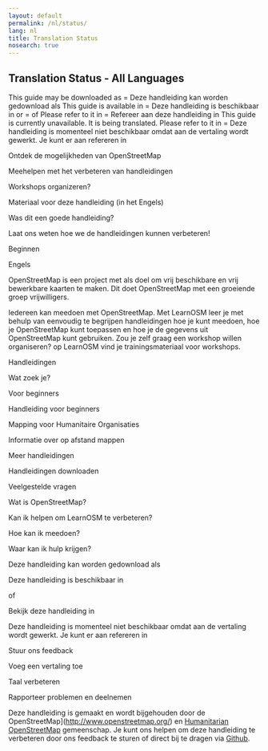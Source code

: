 ```yaml
---
layout: default
permalink: /nl/status/
lang: nl
title: Translation Status
nosearch: true
---
```


## Translation Status - All Languages

This guide may be downloaded as = Deze handleiding kan worden gedownload als
This guide is available in = Deze handleiding is beschikbaar in 
or = of
Please refer to it in = Refereer aan deze handleiding in 
This guide is currently unavailable. It is being translated. Please refer to it in = Deze handleiding is momenteel niet beschikbaar omdat aan de vertaling wordt gewerkt. Je kunt er aan refereren in 

Ontdek de mogelijkheden van OpenStreetMap

Meehelpen met het verbeteren van handleidingen

Workshops organizeren?

Materiaal voor deze handleiding (in het Engels)

Was dit een goede handleiding?

Laat ons weten hoe we de handleidingen kunnen verbeteren!

Beginnen

Engels

OpenStreetMap is een project met als doel om vrij beschikbare en vrij bewerkbare kaarten te maken. Dit doet OpenStreetMap met een groeiende groep vrijwilligers.

Iedereen kan meedoen met OpenStreetMap. Met LearnOSM leer je met behulp van eenvoudig te begrijpen handleidingen hoe je kunt meedoen, hoe je OpenStreetMap kunt toepassen en hoe je de gegevens uit OpenStreetMap kunt gebruiken. Zou je zelf graag een workshop willen organiseren? op LearnOSM vind je trainingsmateriaal voor workshops.

Handleidingen

Wat zoek je?

Voor beginners

Handleiding voor beginners

Mapping voor Humanitaire Organisaties

Informatie over op afstand mappen

Meer handleidingen

Handleidingen downloaden

Veelgestelde vragen

Wat is OpenStreetMap?

Kan ik helpen om LearnOSM te verbeteren?

Hoe kan ik meedoen?

Waar kan ik hulp krijgen?

Deze handleiding kan worden gedownload als

Deze handleiding is beschikbaar in 

of  

Bekijk deze handleiding in 

Deze handleiding is momenteel niet beschikbaar omdat aan de vertaling wordt gewerkt. Je kunt er aan refereren in 

Stuur ons feedback

Voeg een vertaling toe

Taal verbeteren 

Rapporteer problemen en deelnemen

Deze handleiding is gemaakt en wordt bijgehouden door de OpenStreetMap](http://www.openstreetmap.org/) en [Humanitarian OpenStreetMap](http://hotosm.org/) gemeenschap. Je kunt ons helpen om deze handleiding te verbeteren door ons feedback te sturen of direct bij te dragen via [Github](http://github.com/hotosm/learnosm).
